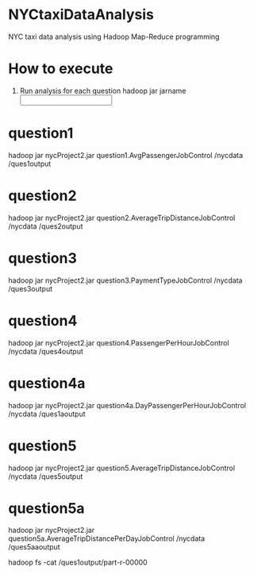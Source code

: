 # NYCtaxiDataAnalysis
NYC taxi data analysis using Hadoop Map-Reduce programming
# How to execute
1. Run analysis for each question
hadoop jar jarname <Main class> <Input path directory>  <output path directory>

# question1

hadoop jar nycProject2.jar question1.AvgPassengerJobControl /nycdata /ques1output

# question2

hadoop jar nycProject2.jar question2.AverageTripDistanceJobControl /nycdata /ques2output

# question3

hadoop jar nycProject2.jar question3.PaymentTypeJobControl /nycdata /ques3output

# question4

hadoop jar nycProject2.jar question4.PassengerPerHourJobControl /nycdata /ques4output

# question4a

hadoop jar nycProject2.jar question4a.DayPassengerPerHourJobControl /nycdata /ques1aoutput

# question5

hadoop jar nycProject2.jar question5.AverageTripDistanceJobControl /nycdata /ques5output

# question5a

hadoop jar nycProject2.jar question5a.AverageTripDistancePerDayJobControl /nycdata /ques5aaoutput

hadoop fs -cat /ques1output/part-r-00000



